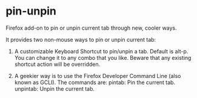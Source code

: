 pin-unpin
=========

Firefox add-on to pin or unpin current tab through new, cooler ways.

It provides two non-mouse ways to pin or unpin current tab:

1. A customizable Keyboard Shortcut to pin/unpin a tab. Default is alt-p. You can change it to any <modifierkey-normalkey> combo that you like. Beware that any existing shortcut action will be overridden.

2. A geekier way is to use the Firefox Developer Command Line (also known as GCLI). The commands are:
pintab: Pin the current tab.
unpintab: Unpin the current tab.
